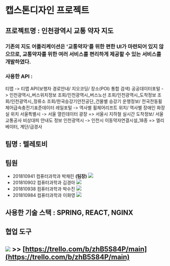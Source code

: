 # 캡스톤디자인 프로젝트
## 프로젝트명 : 인천광역시 교통 약자 지도
### 기존의 지도 어플리케이션은 '교통약자'를 위한 편한 UI가 마련되어 있지 않으므로, 교통약자를 위한 여러 서비스를 편리하게 제공할 수 있는 서비스를 개발하였다.

### 사용한 API :
티맵 -> 티맵 API(보행자 경로안내/ 지오코딩/ 장소(POI) 통합 검색)
공공데이터포털 -> 인천광역시_버스위치정보 조회/인천광역시_버스노선 조회/인천광역시_도착정보 조회/인천광역시_정류소 조회/한국승강기안전공단_건물별 승강기 운행정보/ 전국전동휠체어급속충전기표준데이터
레일포털 -> 역사별 휠체어리프트 위치/ 역사별 장애인 화장실 위치
서울특별시 -> 서울 열린데이터 광장 => 서울시 지하철 실시간 도착정보/ 서울교통공사 비상대피 안내도 정보
인천광역시 -> 인천시 이동약자연결시설_18종 => 엘리베이터, 계단/급경사
                
     
## 팀명 : 텔레토비

**팀원**
---
- 201810941 컴퓨터과학과 박채린 **(팀장)** <img src="https://img.shields.io/badge/Spring-E8E8E8?style=flat-square&logo=spring&logoColor=#6DB33F" />
- 201810902 컴퓨터과학과 김경아 <img src="https://img.shields.io/badge/React-41BADB?style=flat-square&logo=react&logoColor=#61DAFB" />
- 201810938 컴퓨터과학과 박수진 <img src="https://img.shields.io/badge/Spring-E8E8E8?style=flat-square&logo=spring&logoColor=#6DB33F" />
- 201810984 컴퓨터과학과 이화영 <img src="https://img.shields.io/badge/React-41BADB?style=flat-square&logo=react&logoColor=#61DAFB" />

사용한 기술 스택 : SPRING, REACT, NGINX
---
## 협업 도구

<img src="https://img.shields.io/badge/Trello-0052CC?style=flat-square&logo=Trello&logoColor=#0052CC" /> **>>** [https://trello.com/b/zhB5S84P/main](https://trello.com/b/zhB5S84P/main)
---


